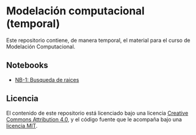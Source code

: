 # Modelación computacional (temporal)

Este repositorio contiene, de manera temporal, el material para el curso de Modelación Computacional.

## Notebooks

- [NB-1: Busqueda de raices](<https://bit.ly/33728fe>)


## Licencia

El contenido de este repositorio está licenciado bajo una licencia
[Creative Commons Attribution 4.0](http://choosealicense.com/licenses/cc-by-4.0/),
y el código fuente que le acompaña bajo una
[licencia MIT](https://opensource.org/licenses/mit-license.php).
